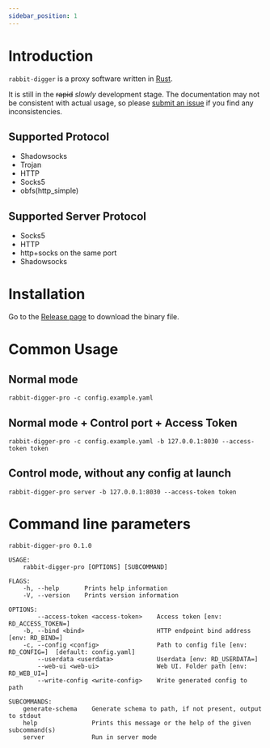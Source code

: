 ```yaml
---
sidebar_position: 1
---
```


# Introduction

`rabbit-digger` is a proxy software written in [Rust](https://www.rust-lang.org/).


It is still in the ~~rapid~~ *slowly* development stage. The documentation may not be consistent with actual usage, so please [submit an issue](https://github.com/rabbit-digger/rabbit-digger.github.io/issues/new) if you find any inconsistencies.

## Supported Protocol

* Shadowsocks
* Trojan
* HTTP
* Socks5
* obfs(http_simple)

## Supported Server Protocol

* Socks5
* HTTP
* http+socks on the same port
* Shadowsocks


# Installation

Go to the [Release page](https://github.com/rabbit-digger/rabbit-digger-pro/releases) to download the binary file.

# Common Usage

## Normal mode

```
rabbit-digger-pro -c config.example.yaml
```

## Normal mode + Control port + Access Token

```
rabbit-digger-pro -c config.example.yaml -b 127.0.0.1:8030 --access-token token
```

## Control mode, without any config at launch

```
rabbit-digger-pro server -b 127.0.0.1:8030 --access-token token
```

# Command line parameters

```
rabbit-digger-pro 0.1.0

USAGE:
    rabbit-digger-pro [OPTIONS] [SUBCOMMAND]

FLAGS:
    -h, --help       Prints help information
    -V, --version    Prints version information

OPTIONS:
        --access-token <access-token>    Access token [env: RD_ACCESS_TOKEN=]
    -b, --bind <bind>                    HTTP endpoint bind address [env: RD_BIND=]
    -c, --config <config>                Path to config file [env: RD_CONFIG=]  [default: config.yaml]
        --userdata <userdata>            Userdata [env: RD_USERDATA=]
        --web-ui <web-ui>                Web UI. Folder path [env: RD_WEB_UI=]
        --write-config <write-config>    Write generated config to path

SUBCOMMANDS:
    generate-schema    Generate schema to path, if not present, output to stdout
    help               Prints this message or the help of the given subcommand(s)
    server             Run in server mode
```
